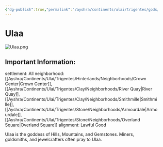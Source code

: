 ```yaml
---
{"dg-publish":true,"permalink":"/ayshra/continents/ulai/trigentes/gods/ulaa/"}
---
```


# Ulaa
![Ulaa.png](/img/user/Inbox/Attachments/Ulaa.png)
## Important Information:
settlement: All
neighborhood: [[Ayshra/Continents/Ulai/Trigentes/Hinterlands/Neighborhoods/Crown Center\|Crown Center]], [[Ayshra/Continents/Ulai/Trigentes/Clay/Neighborhoods/River Quay\|River Quay]], [[Ayshra/Continents/Ulai/Trigentes/Clay/Neighborhoods/Smithmille\|Smithmille]], [[Ayshra/Continents/Ulai/Trigentes/Stone/Neighborhoods/Armourdale\|Armourdale]], [[Ayshra/Continents/Ulai/Trigentes/Stone/Neighborhoods/Overland Square\|Overland Square]]
alignment: Lawful Good

Ulaa is the goddess of Hills, Mountains, and Gemstones. Miners, goldsmiths, and jewelcrafters often pray to Ulaa.